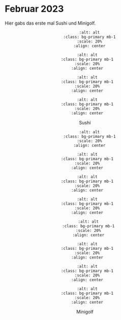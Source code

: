 # Februar 2023

Hier gabs das erste mal Sushi und Minigolf.

<div align="center">

```{image} ./images/IMG_1936.jpg
    :alt: alt
    :class: bg-primary mb-1
    :scale: 20%
    :align: center
  ```

  ```{image} ./images/IMG_1937.jpg
    :alt: alt
    :class: bg-primary mb-1
    :scale: 20%
    :align: center
  ```

  ```{image} ./images/IMG_1932.jpg
    :alt: alt
    :class: bg-primary mb-1
    :scale: 20%
    :align: center
  ```

  ```{image} ./images/IMG_8975.jpg
    :alt: alt
    :class: bg-primary mb-1
    :scale: 20%
    :align: center
  ```
Sushi
</div>

<div align="center">

```{image} ./images/IMG_9063.jpg
    :alt: alt
    :class: bg-primary mb-1
    :scale: 20%
    :align: center
  ```

  ```{image} ./images/IMG_9058.jpg
    :alt: alt
    :class: bg-primary mb-1
    :scale: 20%
    :align: center
  ```

  ```{image} ./images/5f5c2d7d-c733-4c20-b63b-2531951ce7df.JPG
    :alt: alt
    :class: bg-primary mb-1
    :scale: 20%
    :align: center
  ```

  ```{image} ./images/2218542e-a645-474d-bec3-f5be3e09f823.JPG
    :alt: alt
    :class: bg-primary mb-1
    :scale: 20%
    :align: center
  ```

 ```{image} ./images/0af9c407-259e-4c05-85e4-19f7e067d0b4.JPG
    :alt: alt
    :class: bg-primary mb-1
    :scale: 20%
    :align: center
  ```

  ```{image} ./images/830c6000-34de-400c-846b-65338868f704.JPG
    :alt: alt
    :class: bg-primary mb-1
    :scale: 20%
    :align: center
  ```

  ```{image} ./images/13a09299-1259-4a62-8999-bd92326f6a4e.JPG
    :alt: alt
    :class: bg-primary mb-1
    :scale: 20%
    :align: center
  ```

  ```{image} ./images/IMG_9071.jpg
    :alt: alt
    :class: bg-primary mb-1
    :scale: 20%
    :align: center
  ```
  Minigolf 
</div>